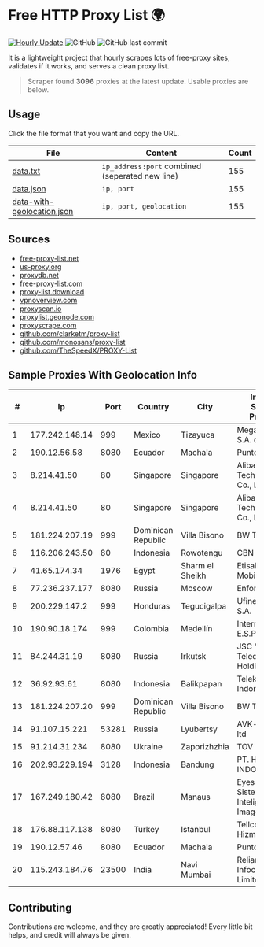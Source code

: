 
# Free HTTP Proxy List 🌍

[![Hourly Update](https://github.com/mertguvencli/http-proxy-list/actions/workflows/main.yml/badge.svg?branch=main)](https://github.com/mertguvencli/http-proxy-list/actions/workflows/main.yml)
![GitHub](https://img.shields.io/github/license/mertguvencli/http-proxy-list)
![GitHub last commit](https://img.shields.io/github/last-commit/mertguvencli/http-proxy-list)

It is a lightweight project that hourly scrapes lots of free-proxy sites, validates if it works, and serves a clean proxy list.


> Scraper found **3096** proxies at the latest update. Usable proxies are below.

## Usage

Click the file format that you want and copy the URL.


|File|Content|Count|
|----|-------|-----|
|[data.txt](https://raw.githubusercontent.com/mertguvencli/http-proxy-list/main/proxy-list/data.txt)|`ip_address:port` combined (seperated new line)|155|
|[data.json](https://raw.githubusercontent.com/mertguvencli/http-proxy-list/main/proxy-list/data.json)|`ip, port`|155|
|[data-with-geolocation.json](https://raw.githubusercontent.com/mertguvencli/http-proxy-list/main/proxy-list/data-with-geolocation.json)|`ip, port, geolocation`|155|

## Sources

* [free-proxy-list.net](https://free-proxy-list.net)
* [us-proxy.org](https://www.us-proxy.org)
* [proxydb.net](http://proxydb.net)
* [free-proxy-list.com](https://free-proxy-list.com/?page=&port=&type%5B%5D=http&type%5B%5D=https&up_time=0&search=Search)
* [proxy-list.download](https://www.proxy-list.download/HTTP)
* [vpnoverview.com](https://vpnoverview.com/privacy/anonymous-browsing/free-proxy-servers)
* [proxyscan.io](https://www.proxyscan.io)
* [proxylist.geonode.com](https://proxylist.geonode.com/api/proxy-list?limit=300&page=1&sort_by=lastChecked&sort_type=desc&protocols=http,https)
* [proxyscrape.com](https://api.proxyscrape.com/v2/?request=displayproxies&protocol=http&timeout=10000&country=all&ssl=all&anonymity=all)
* [github.com/clarketm/proxy-list](https://raw.githubusercontent.com/clarketm/proxy-list/master/proxy-list-raw.txt)
* [github.com/monosans/proxy-list](https://raw.githubusercontent.com/monosans/proxy-list/main/proxies/http.txt)
* [github.com/TheSpeedX/PROXY-List](https://raw.githubusercontent.com/TheSpeedX/PROXY-List/master/http.txt)


## Sample Proxies With Geolocation Info

|#|Ip|Port|Country|City|Internet Service Provider|
|-|--|----|-------|----|-------------------------|
|1|177.242.148.14|999|Mexico|Tizayuca|Mega Cable, S.A. de C.V.|
|2|190.12.56.58|8080|Ecuador|Machala|Puntonet S.A.|
|3|8.214.41.50|80|Singapore|Singapore|Alibaba (US) Technology Co., Ltd.|
|4|8.214.41.50|80|Singapore|Singapore|Alibaba (US) Technology Co., Ltd.|
|5|181.224.207.19|999|Dominican Republic|Villa Bisono|BW TELECOM|
|6|116.206.243.50|80|Indonesia|Rowotengu|CBN|
|7|41.65.174.34|1976|Egypt|Sharm el Sheikh|Etisalat Misr Mobile BB|
|8|77.236.237.177|8080|Russia|Moscow|Enforta-MSK|
|9|200.229.147.2|999|Honduras|Tegucigalpa|Ufinet Panama S.A.|
|10|190.90.18.174|999|Colombia|Medellín|Internexa S.a. E.S.P|
|11|84.244.31.19|8080|Russia|Irkutsk|JSC "ER-Telecom Holding"|
|12|36.92.93.61|8080|Indonesia|Balikpapan|Telekomunikasi Indonesia|
|13|181.224.207.20|999|Dominican Republic|Villa Bisono|BW TELECOM|
|14|91.107.15.221|53281|Russia|Lyubertsy|AVK-computer ltd|
|15|91.214.31.234|8080|Ukraine|Zaporizhzhia|TOV "Telza"|
|16|202.93.229.194|3128|Indonesia|Bandung|PT. HIPERNET INDODATA|
|17|167.249.180.42|8080|Brazil|Manaus|Eyes Nwhere Sistemas Inteligentes de Imagem Ltda|
|18|176.88.117.138|8080|Turkey|Istanbul|Tellcom Iletisim Hizmetleri A.S.|
|19|190.12.57.46|8080|Ecuador|Machala|Puntonet S.A.|
|20|115.243.184.76|23500|India|Navi Mumbai|Reliance Jio Infocomm Limited|



## Contributing

Contributions are welcome, and they are greatly appreciated! Every
little bit helps, and credit will always be given.

